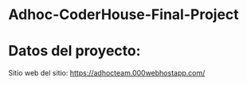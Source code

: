 # Adhoc-CoderHouse-Final-Project
<h1><strong>Datos del proyecto:</strong></h1>
<p>Sitio web del sitio: <a href="https://adhocteam.000webhostapp.com/" target="_blank">https://adhocteam.000webhostapp.com/</a></p>
